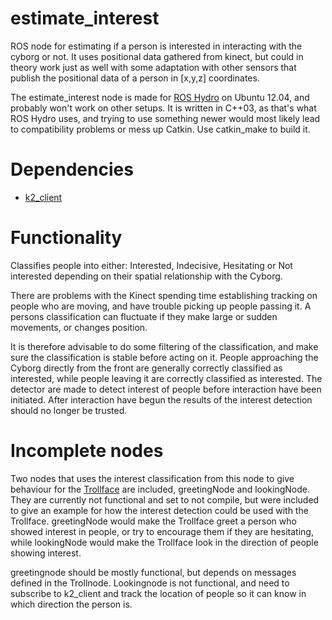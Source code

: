 # estimate_interest
ROS node for estimating if a person is interested in interacting with the cyborg or not. It uses positional data gathered from kinect, but could in theory work just as well with some adaptation with other sensors that publish the positional data of a person in [x,y,z] coordinates.


The estimate_interest node is made for [ROS Hydro](http://wiki.ros.org/hydro) on Ubuntu 12.04, and probably won't work on other setups. It is written in C++03, as that's what ROS Hydro uses, and trying to use something newer would most likely lead to compatibility problems or mess up Catkin. Use catkin_make to build it.

# Dependencies
* [k2_client](https://github.com/thentnucyborg/k2_cyborg_client)

# Functionality
Classifies people into either: Interested, Indecisive, Hesitating or Not interested depending on their spatial relationship with the Cyborg. 

There are problems with the Kinect spending time establishing tracking on people who are moving, and have trouble picking up people passing it. A persons classification can fluctuate if they make large or sudden movements, or changes position. 

It is therefore advisable to do some filtering of the classification, and make sure the classification is stable before acting on it. People approaching the Cyborg directly from the front are generally correctly classified as interested, while people leaving it are correctly classified as interested. The detector are made to detect interest of people before interaction have been initiated. After interaction have begun the results of the interest detection should no longer be trusted.



# Incomplete nodes
Two nodes that uses the interest classification from this node to give behaviour for the [Trollface](https://www.ntnu.no/wiki/display/cyborg/f.+Trollface) are included, greetingNode and lookingNode. They are currently not functional and set to not compile, but were included to give an example for how the interest detection could be used with the Trollface. greetingNode would make the Trollface greet a person who showed interest in people, or try to encourage them if they are hesitating, while lookingNode would make the Trollface look in the direction of people showing interest.

greetingnode should be mostly functional, but depends on messages defined in the Trollnode. Lookingnode is not functional, and need to subscribe to k2_client and track the location of people so it can know in which direction the person is.




